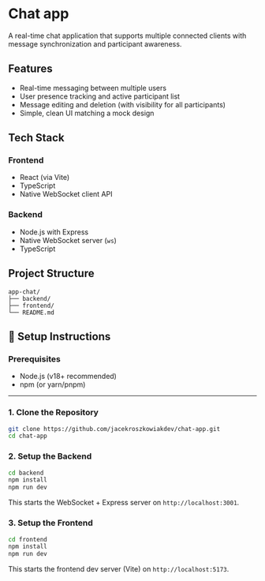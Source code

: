 # Chat app

A real-time chat application that supports multiple connected clients with message synchronization and participant awareness.

## Features

-   Real-time messaging between multiple users
-   User presence tracking and active participant list
-   Message editing and deletion (with visibility for all participants)
-   Simple, clean UI matching a mock design

## Tech Stack

### Frontend

-   React (via Vite)
-   TypeScript
-   Native WebSocket client API

### Backend

-   Node.js with Express
-   Native WebSocket server (`ws`)
-   TypeScript

## Project Structure

```
app-chat/
├── backend/
├── frontend/
└── README.md
```

## 🚀 Setup Instructions

### Prerequisites

-   Node.js (v18+ recommended)
-   npm (or yarn/pnpm)

---

### 1. Clone the Repository

```bash
git clone https://github.com/jacekroszkowiakdev/chat-app.git
cd chat-app
```

### 2. Setup the Backend

```bash
cd backend
npm install
npm run dev
```

This starts the WebSocket + Express server on `http://localhost:3001`.

### 3. Setup the Frontend

```bash
cd frontend
npm install
npm run dev
```

This starts the frontend dev server (Vite) on `http://localhost:5173`.
